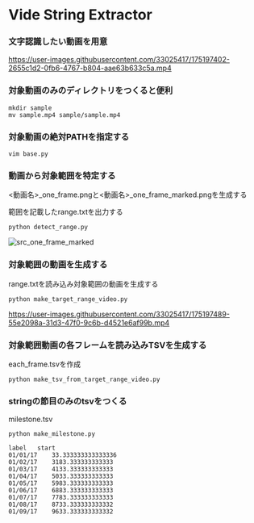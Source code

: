 # Vide String Extractor


### 文字認識したい動画を用意
https://user-images.githubusercontent.com/33025417/175197402-2655c1d2-0fb6-4767-b804-aae63b633c5a.mp4

### 対象動画のみのディレクトリをつくると便利
```commandline
mkdir sample
mv sample.mp4 sample/sample.mp4
```

### 対象動画の絶対PATHを指定する
```commandline
vim base.py
```

### 動画から対象範囲を特定する
<動画名>_one_frame.pngと<動画名>_one_frame_marked.pngを生成する

範囲を記載したrange.txtを出力する
```commandline
python detect_range.py
```
![src_one_frame_marked](https://user-images.githubusercontent.com/33025417/175195282-c0c0b324-2f84-44c0-8897-4d47daf89384.png)

### 対象範囲の動画を生成する
range.txtを読み込み対象範囲の動画を生成する
```commandline
python make_target_range_video.py
```
https://user-images.githubusercontent.com/33025417/175197489-55e2098a-31d3-47f0-9c6b-d4521e6af99b.mp4

### 対象範囲動画の各フレームを読み込みTSVを生成する
each_frame.tsvを作成
```commandline
python make_tsv_from_target_range_video.py
```

### stringの節目のみのtsvをつくる
milestone.tsv
```commandline
python make_milestone.py
```
```
label	start
01/01/17	33.333333333333336
01/02/17	3183.333333333333
01/03/17	4133.333333333333
01/04/17	5033.333333333333
01/05/17	5983.333333333333
01/06/17	6883.333333333333
01/07/17	7783.333333333333
01/08/17	8733.333333333332
01/09/17	9633.333333333332
```
